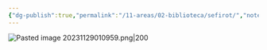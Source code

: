 ```yaml
---
{"dg-publish":true,"permalink":"/11-areas/02-biblioteca/sefirot/","noteIcon":""}
---
```


![Pasted image 20231129010959.png|200](/img/user/02%20Image/Pasted%20image%2020231129010959.png)